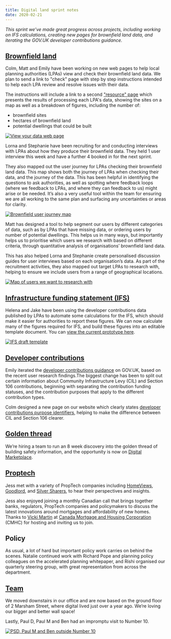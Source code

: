 ```yaml
---
title: Digital land sprint notes
date: 2020-02-21
---
```


_This sprint we’ve made great progress across projects, including working on IFS calculations, creating new pages for brownfield land data, and iterating the GOV.UK developer contributions guidance._

## [Brownfield land](https://digital-land.github.io/project/brownfield-sites/) 

Colm, Matt and Emily have been working on new web pages to help local planning authorities (LPAs) view and check their brownfield land data. We plan to send a link to "check" page with step by step instructions intended to help each LPA review and resolve issues with their data.

The instructions will include a link to a second <a href="https://digital-land.github.io/resource/049b06464791f4a1dc2c73ecb1d9e5009d9fb0e109a828069babb2c588415f6c/">"resource" page</a> which presents the results of processing each LPA's data, showing the sites on a map as well as a breakdown of figures, including the number of:

* brownfield sites
* hectares of brownfield land
* potential dwellings that could be built

<a data-flickr-embed="true" href="https://www.flickr.com/photos/182343195@N08/49565565722/in/dateposted-public/" title="View your data web page"><img src="https://live.staticflickr.com/65535/49565565722_a4867cd0ce_c.jpg" alt="View your data web page"></a>

Lorna and Stephanie have been recruiting for and conducting interviews with LPAs about how they produce their brownfield data. They held 1 user interview this week and have a further 4 booked in for the next sprint.

They also mapped out the user journey for LPAs checking their brownfield land data. This map shows both the journey of LPAs when checking their data, and the journey of the data. This has been helpful in identifying the questions to ask authorities, as well as spotting where feedback loops (where we feedback to LPAs, and where they can feedback to us) might arise or be needed. It’s also a very useful tool within the team for ensuring we are all working to the same plan and surfacing any uncertainties or areas for clarity.

<a data-flickr-embed="true" href="https://www.flickr.com/photos/182343195@N08/49565564767/in/dateposted-public/" title="Brownfield user journey map"><img src="https://live.staticflickr.com/65535/49565564767_3df5d5d4ea_c.jpg" alt="Brownfield user journey map"></a>

Matt has designed a tool to help segment our users by different categories of data, such as by LPAs that have missing data, or ordering users by number of potential dwellings. This helps us in many ways, but importantly helps us to prioritise which users we research with based on different criteria, through quantitative analysis of organisations’ brownfield land data.

This has also helped Lorna and Stephanie create personalised discussion guides for user interviews based on each organisation’s data. As part of the recruitment activities, they also mapped out target LPAs to research with, helping to ensure we include users from a range of geographical locations.

<a data-flickr-embed="true" href="https://www.flickr.com/photos/182343195@N08/49564836053/in/dateposted-public/" title="Map of users we want to research with"><img src="https://live.staticflickr.com/65535/49564836053_f37213c05e_c.jpg" alt="Map of users we want to research with"></a>

## [Infrastructure funding statement (IFS)](https://digital-land.github.io/project/infrastructure-funding-statement/) 

Helena and Jake have been using the developer contributions data published by LPAs to automate some calculations for the IFS, which should make it easier for authorities to report these figures. We can now calculate many of the figures required for IFS, and build these figures into an editable template document. You can [view the current prototype here](https://developer-contributions-ifs.herokuapp.com/).

<a data-flickr-embed="true" href="https://www.flickr.com/photos/182343195@N08/49564953613/in/dateposted-public/" title="IFS draft template"><img src="https://live.staticflickr.com/65535/49564953613_655314f070_c.jpg" alt="IFS draft template"></a>

## [Developer contributions](https://digital-land.github.io/project/developer-contributions/)

Emily iterated the [developer contributions guidance](https://www.gov.uk/guidance/publish-your-developer-contributions-data) on GOV.UK, based on the recent user research findings.The biggest change has been to split out certain information about Community Infrastructure Levy (CIL) and Section 106 contributions, beginning with separating the contribution funding statuses, and the contribution purposes that apply to the different contribution types. 

Colm designed a new page on our website which clearly states [developer contributions purpose identifiers](https://digital-land.github.io/tools/developer-contribution-purposes.html), helping to make the difference between CIL and Section 106 clearer.

## [Golden thread](https://digital-land.github.io/project/golden-thread-of-building-information/)

We’re hiring a team to run an 8 week discovery into the golden thread of building safety information, and the opportunity is now on [Digital Marketplace](https://www.digitalmarketplace.service.gov.uk/digital-outcomes-and-specialists/opportunities/11868). 

## [Proptech](https://digital-land.github.io/users/proptech/)

Jess met with a variety of PropTech companies including [HomeViews](https://www.homeviews.com/), [Goodlord](https://www.goodlord.co/), and [Silver Sharers](https://www.silversharers.com/), to hear their perspectives and insights. 

Jess also enjoyed joining a monthly Canadian call that brings together banks, regulators, PropTech companies and policymakers to discuss the latest innovations around mortgages and affordability of new homes. Thanks to [Vicki Martin](https://www.linkedin.com/in/vicki-martin-career) at [Canada Mortgage and Housing Corporation](https://www.cmhc-schl.gc.ca/) (CMHC) for hosting and inviting us to join.

## Policy

As usual, a lot of hard but important policy work carries on behind the scenes. Natalie continued work with Richard Pope and planning policy colleagues on the accelerated planning whitepaper, and Rishi organised our quarterly steering group, with great representation from across the department.

## [Team](https://digital-land.github.io/about/)

We moved downstairs in our office and are now based on the ground floor of 2 Marsham Street, where digital lived just over a year ago. We’re loving our bigger and better wall space!

Lastly, Paul D, Paul M and Ben had an impromptu visit to Number 10.

<a data-flickr-embed="true" href="https://www.flickr.com/photos/182343195@N08/49565170398/in/dateposted-public/" title="PSD, Paul M and Ben outside Number 10"><img src="https://live.staticflickr.com/65535/49565170398_bccccb0e5e_c.jpg" alt="PSD, Paul M and Ben outside Number 10"></a>
